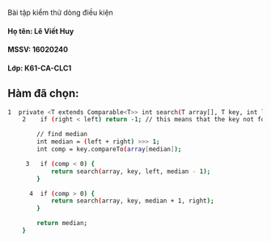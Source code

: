  Bài tập kiểm thử dòng điều kiện

#### Họ tên: Lê Viết Huy
#### MSSV: 16020240  
#### Lớp: K61-CA-CLC1

## **Hàm đã chọn:**

```sh
1  private <T extends Comparable<T>> int search(T array[], T key, int left, int right){
    2    if (right < left) return -1; // this means that the key not found

        // find median
        int median = (left + right) >>> 1;
        int comp = key.compareTo(array[median]);

     3   if (comp < 0) {
            return search(array, key, left, median - 1);
        }

      4  if (comp > 0) {
            return search(array, key, median + 1, right);
        }

        return median;
    }
```
